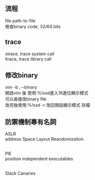  ## 流程
 file path-to-file</br> 
 檢查binary code, 32/64 bits</br>

## trace
strace, trace system call</br>
ltrace, trace library call</br>

## 修改binary
vim -b ,--binary</br>
開啟vim 後 使用:%!xxd進入16進位顯示模式</br>
可以直接改binary file</br>
改完後使用:%!xxd -r 改回預設顯示模式 存檔</br>

## 防禦機制專有名詞

ASLR</br>
address Space Layout Reandomization</br></br>

PIE</br>
position independent executables</br></br>

Stack Canaries</br></br>

